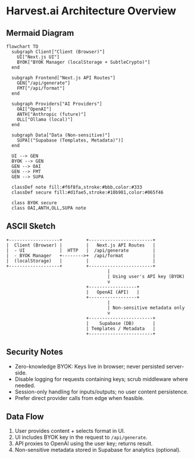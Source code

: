 # Harvest.ai Architecture Overview

## Mermaid Diagram

```mermaid
flowchart TD
  subgraph Client["Client (Browser)"]
    UI["Next.js UI"]
    BYOK["BYOK Manager (localStorage + SubtleCrypto)"]
  end

  subgraph Frontend["Next.js API Routes"]
    GEN["/api/generate"]
    FMT["/api/format"]
  end

  subgraph Providers["AI Providers"]
    OAI["OpenAI"]
    ANTH["Anthropic (future)"]
    OLL["Ollama (local)"]
  end

  subgraph Data["Data (Non-sensitive)"]
    SUPA[("Supabase (Templates, Metadata)")]
  end

  UI --> GEN
  BYOK --> GEN
  GEN --> OAI
  GEN --> FMT
  GEN --> SUPA

  classDef note fill:#f6f8fa,stroke:#bbb,color:#333
  classDef secure fill:#d1fae5,stroke:#10b981,color:#065f46

  class BYOK secure
  class OAI,ANTH,OLL,SUPA note
```

## ASCII Sketch

```
+-------------------+         +------------------------+
|  Client (Browser) |         |   Next.js API Routes   |
|  - UI             |  HTTP   |  /api/generate         |
|  - BYOK Manager   +-------->+  /api/format           |
|  (localStorage)   |         |                        |
+-------------------+         +------------------------+
                                      |
                                      | Using user's API key (BYOK)
                                      v
                              +------------------+
                              |   OpenAI (API)   |
                              +------------------+
                                      |
                                      | Non-sensitive metadata only
                                      v
                              +------------------------+
                              |    Supabase (DB)       |
                              | Templates / Metadata   |
                              +------------------------+
```

## Security Notes
- Zero-knowledge BYOK: Keys live in browser; never persisted server-side.
- Disable logging for requests containing keys; scrub middleware where needed.
- Session-only handling for inputs/outputs; no user content persistence.
- Prefer direct provider calls from edge when feasible.

## Data Flow
1. User provides content + selects format in UI.
2. UI includes BYOK key in the request to `/api/generate`.
3. API proxies to OpenAI using the user key; returns result.
4. Non-sensitive metadata stored in Supabase for analytics (optional).
